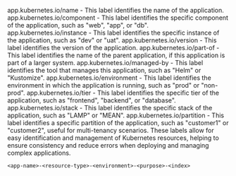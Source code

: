 app.kubernetes.io/name - This label identifies the name of the application.
app.kubernetes.io/component - This label identifies the specific component of the application, such as "web", "app", or "db".
app.kubernetes.io/instance - This label identifies the specific instance of the application, such as "dev" or "uat".
app.kubernetes.io/version - This label identifies the version of the application.
app.kubernetes.io/part-of - This label identifies the name of the parent application, if this application is part of a larger system.
app.kubernetes.io/managed-by - This label identifies the tool that manages this application, such as "Helm" or "Kustomize".
app.kubernetes.io/environment - This label identifies the environment in which the application is running, such as "prod" or "non-prod".
app.kubernetes.io/tier - This label identifies the specific tier of the application, such as "frontend", "backend", or "database".
app.kubernetes.io/stack - This label identifies the specific stack of the application, such as "LAMP" or "MEAN".
app.kubernetes.io/partition - This label identifies a specific partition of the application, such as "customer1" or "customer2", useful for multi-tenancy scenarios.
These labels allow for easy identification and management of Kubernetes resources, helping to ensure consistency and reduce errors when deploying and managing complex applications.


```<app-name>-<resource-type>-<environment>-<purpose>-<index>```



